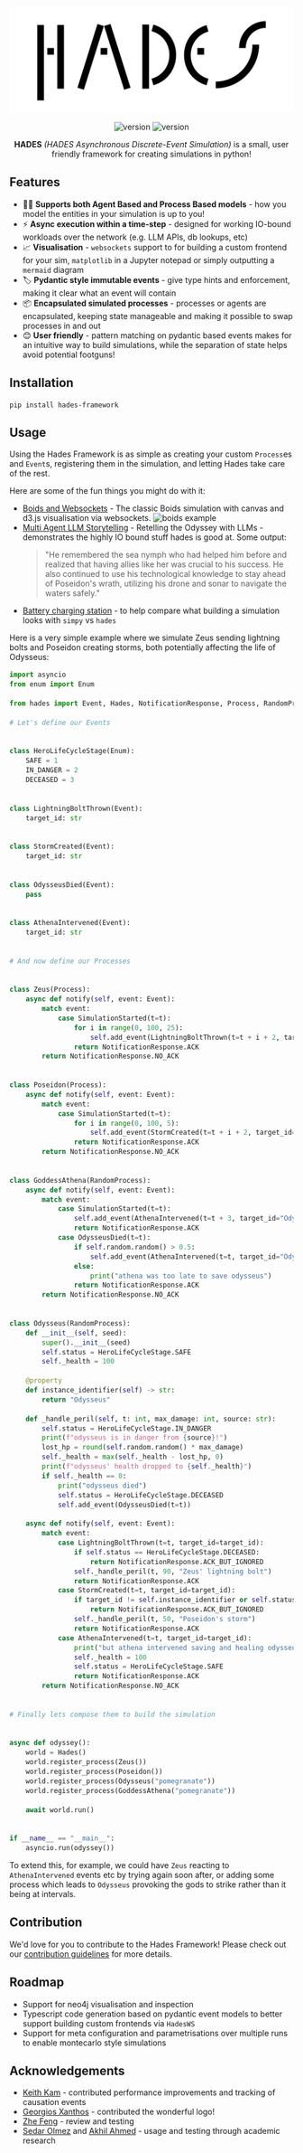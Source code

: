 
<p align="center">
<picture>
  <source media="(prefers-color-scheme: dark)" srcset="./docs/img/hades_white.png">
  <img alt="Hades Logo" src="./docs/img/hades_black.png">
</picture>

</p>
<p align="center">
<img src="https://img.shields.io/badge/version-2.0.0-blue" alt="version">
<img src="https://img.shields.io/badge/License-Apache 2.0-blue.svg" alt="version">

</p>
<p align="center">
    <b>HADES</b> <i>(HADES Asynchronous Discrete-Event Simulation)</i> is a small, user friendly framework for creating simulations in python!
</p>

## Features

* 🎲🤖 **Supports both Agent Based and Process Based models** - how you model the entities in your simulation is up to you!
* ⚡ **Async execution within a time-step** - designed for working IO-bound workloads over the network (e.g. LLM APIs, db lookups, etc)
* 📈 **Visualisation** - `websockets` support to for building a custom frontend for your sim, `matplotlib` in a Jupyter notepad or simply outputting a `mermaid` diagram
* 🏷️ **Pydantic style immutable events** - give type hints and enforcement, making it clear what an event will contain
* 📦 **Encapsulated simulated processes** - processes or agents are encapsulated, keeping state manageable and making it possible to swap processes in and out
* 😊 **User friendly** - pattern matching on pydantic based events makes for an intuitive way to build simulations, while the separation of state helps avoid potential footguns!

## Installation
```shell
pip install hades-framework
```

## Usage
Using the Hades Framework is as simple as creating your custom `Process`es and `Event`s, registering them in the simulation, and letting Hades take care of the rest.

Here are some of the fun things you might do with it:

* [Boids and Websockets](https://ki-oss.github.io/hades/examples/boids) - The classic Boids simulation with canvas and d3.js visualisation via websockets.
    ![boids example](./docs/img/boids.gif)
* [Multi Agent LLM Storytelling](https://ki-oss.github.io/hades/examples/multi-agent-llm-storytelling/) -  Retelling the Odyssey with LLMs - demonstrates the highly IO bound stuff hades is good at. Some output:
    >   "He remembered the sea nymph who had helped him before and realized that having allies like her was crucial to his success. 
        He also continued to use his technological knowledge to stay ahead of Poseidon's wrath, utilizing his drone and sonar to navigate the waters safely."
* [Battery charging station](https://ki-oss.github.io/hades/examples/battery-charging-station) - to help compare what building a simulation looks with `simpy` vs `hades`

Here is a very simple example where we simulate Zeus sending lightning bolts and Poseidon creating storms, both potentially affecting the life of Odysseus:

```python
import asyncio
from enum import Enum

from hades import Event, Hades, NotificationResponse, Process, RandomProcess, SimulationStarted

# Let's define our Events


class HeroLifeCycleStage(Enum):
    SAFE = 1
    IN_DANGER = 2
    DECEASED = 3


class LightningBoltThrown(Event):
    target_id: str


class StormCreated(Event):
    target_id: str


class OdysseusDied(Event):
    pass


class AthenaIntervened(Event):
    target_id: str


# And now define our Processes


class Zeus(Process):
    async def notify(self, event: Event):
        match event:
            case SimulationStarted(t=t):
                for i in range(0, 100, 25):
                    self.add_event(LightningBoltThrown(t=t + i + 2, target_id="Odysseus"))
                return NotificationResponse.ACK
        return NotificationResponse.NO_ACK


class Poseidon(Process):
    async def notify(self, event: Event):
        match event:
            case SimulationStarted(t=t):
                for i in range(0, 100, 5):
                    self.add_event(StormCreated(t=t + i + 2, target_id="Odysseus"))
                return NotificationResponse.ACK
        return NotificationResponse.NO_ACK


class GoddessAthena(RandomProcess):
    async def notify(self, event: Event):
        match event:
            case SimulationStarted(t=t):
                self.add_event(AthenaIntervened(t=t + 3, target_id="Odysseus"))
                return NotificationResponse.ACK
            case OdysseusDied(t=t):
                if self.random.random() > 0.5:
                    self.add_event(AthenaIntervened(t=t, target_id="Odysseus"))
                else:
                    print("athena was too late to save odysseus")
                return NotificationResponse.ACK
        return NotificationResponse.NO_ACK


class Odysseus(RandomProcess):
    def __init__(self, seed):
        super().__init__(seed)
        self.status = HeroLifeCycleStage.SAFE
        self._health = 100

    @property
    def instance_identifier(self) -> str:
        return "Odysseus"

    def _handle_peril(self, t: int, max_damage: int, source: str):
        self.status = HeroLifeCycleStage.IN_DANGER
        print(f"odysseus is in danger from {source}!")
        lost_hp = round(self.random.random() * max_damage)
        self._health = max(self._health - lost_hp, 0)
        print(f"odysseus' health dropped to {self._health}")
        if self._health == 0:
            print("odysseus died")
            self.status = HeroLifeCycleStage.DECEASED
            self.add_event(OdysseusDied(t=t))

    async def notify(self, event: Event):
        match event:
            case LightningBoltThrown(t=t, target_id=target_id):
                if self.status == HeroLifeCycleStage.DECEASED:
                    return NotificationResponse.ACK_BUT_IGNORED
                self._handle_peril(t, 90, "Zeus' lightning bolt")
                return NotificationResponse.ACK
            case StormCreated(t=t, target_id=target_id):
                if target_id != self.instance_identifier or self.status == HeroLifeCycleStage.DECEASED:
                    return NotificationResponse.ACK_BUT_IGNORED
                self._handle_peril(t, 50, "Poseidon's storm")
                return NotificationResponse.ACK
            case AthenaIntervened(t=t, target_id=target_id):
                print("but athena intervened saving and healing odysseus to 100")
                self._health = 100
                self.status = HeroLifeCycleStage.SAFE
                return NotificationResponse.ACK
        return NotificationResponse.NO_ACK


# Finally lets compose them to build the simulation


async def odyssey():
    world = Hades()
    world.register_process(Zeus())
    world.register_process(Poseidon())
    world.register_process(Odysseus("pomegranate"))
    world.register_process(GoddessAthena("pomegranate"))

    await world.run()


if __name__ == "__main__":
    asyncio.run(odyssey())

```

To extend this, for example, we could have `Zeus` reacting to `AthenaIntervened` events etc by trying again soon after, or adding some process which leads to `Odysseus` provoking the gods to strike rather than it being at intervals.

## Contribution
We'd love for you to contribute to the Hades Framework! Please check out our [contribution guidelines](./CONTRIBUTING.md) for more details.

## Roadmap

* Support for neo4j visualisation and inspection
* Typescript code generation based on pydantic event models to better support building custom frontends via `HadesWS`
* Support for meta configuration and parametrisations over multiple runs to enable montecarlo style simulations


## Acknowledgements

* [Keith Kam](https://www.linkedin.com/in/keith-kam-yk) - contributed performance improvements and tracking of causation events
* [Georgios Xanthos](https://dribbble.com/weirdink) - contributed the wonderful logo!
* [Zhe Feng](https://www.linkedin.com/in/zhe-feng-53642197) - review and testing
* [Sedar Olmez](https://github.com/SedarOlmez94) and [Akhil Ahmed](https://github.com/akhila819-ki) - usage and testing through academic research
